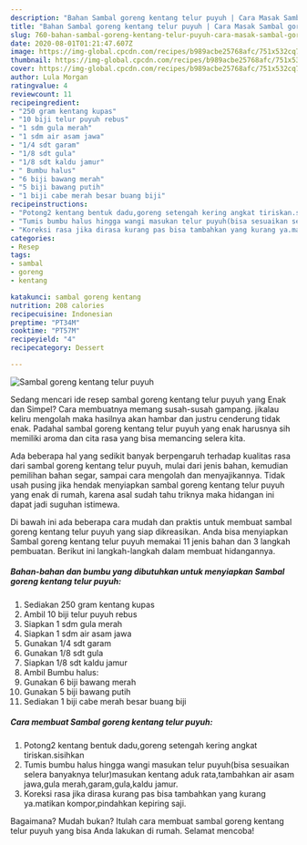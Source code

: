 ```yaml
---
description: "Bahan Sambal goreng kentang telur puyuh | Cara Masak Sambal goreng kentang telur puyuh Yang Paling Enak"
title: "Bahan Sambal goreng kentang telur puyuh | Cara Masak Sambal goreng kentang telur puyuh Yang Paling Enak"
slug: 760-bahan-sambal-goreng-kentang-telur-puyuh-cara-masak-sambal-goreng-kentang-telur-puyuh-yang-paling-enak
date: 2020-08-01T01:21:47.607Z
image: https://img-global.cpcdn.com/recipes/b989acbe25768afc/751x532cq70/sambal-goreng-kentang-telur-puyuh-foto-resep-utama.jpg
thumbnail: https://img-global.cpcdn.com/recipes/b989acbe25768afc/751x532cq70/sambal-goreng-kentang-telur-puyuh-foto-resep-utama.jpg
cover: https://img-global.cpcdn.com/recipes/b989acbe25768afc/751x532cq70/sambal-goreng-kentang-telur-puyuh-foto-resep-utama.jpg
author: Lula Morgan
ratingvalue: 4
reviewcount: 11
recipeingredient:
- "250 gram kentang kupas"
- "10 biji telur puyuh rebus"
- "1 sdm gula merah"
- "1 sdm air asam jawa"
- "1/4 sdt garam"
- "1/8 sdt gula"
- "1/8 sdt kaldu jamur"
- " Bumbu halus"
- "6 biji bawang merah"
- "5 biji bawang putih"
- "1 biji cabe merah besar buang biji"
recipeinstructions:
- "Potong2 kentang bentuk dadu,goreng setengah kering angkat tiriskan.sisihkan"
- "Tumis bumbu halus hingga wangi masukan telur puyuh(bisa sesuaikan selera banyaknya telur)masukan kentang aduk rata,tambahkan air asam jawa,gula merah,garam,gula,kaldu jamur."
- "Koreksi rasa jika dirasa kurang pas bisa tambahkan yang kurang ya.matikan kompor,pindahkan kepiring saji."
categories:
- Resep
tags:
- sambal
- goreng
- kentang

katakunci: sambal goreng kentang 
nutrition: 208 calories
recipecuisine: Indonesian
preptime: "PT34M"
cooktime: "PT57M"
recipeyield: "4"
recipecategory: Dessert

---
```



![Sambal goreng kentang telur puyuh](https://img-global.cpcdn.com/recipes/b989acbe25768afc/751x532cq70/sambal-goreng-kentang-telur-puyuh-foto-resep-utama.jpg)

Sedang mencari ide resep sambal goreng kentang telur puyuh yang Enak dan Simpel? Cara membuatnya memang susah-susah gampang. jikalau keliru mengolah maka hasilnya akan hambar dan justru cenderung tidak enak. Padahal sambal goreng kentang telur puyuh yang enak harusnya sih memiliki aroma dan cita rasa yang bisa memancing selera kita.

Ada beberapa hal yang sedikit banyak berpengaruh terhadap kualitas rasa dari sambal goreng kentang telur puyuh, mulai dari jenis bahan, kemudian pemilihan bahan segar, sampai cara mengolah dan menyajikannya. Tidak usah pusing jika hendak menyiapkan sambal goreng kentang telur puyuh yang enak di rumah, karena asal sudah tahu triknya maka hidangan ini dapat jadi suguhan istimewa.




Di bawah ini ada beberapa cara mudah dan praktis untuk membuat sambal goreng kentang telur puyuh yang siap dikreasikan. Anda bisa menyiapkan Sambal goreng kentang telur puyuh memakai 11 jenis bahan dan 3 langkah pembuatan. Berikut ini langkah-langkah dalam membuat hidangannya.

<!--inarticleads1-->

##### Bahan-bahan dan bumbu yang dibutuhkan untuk menyiapkan Sambal goreng kentang telur puyuh:

1. Sediakan 250 gram kentang kupas
1. Ambil 10 biji telur puyuh rebus
1. Siapkan 1 sdm gula merah
1. Siapkan 1 sdm air asam jawa
1. Gunakan 1/4 sdt garam
1. Gunakan 1/8 sdt gula
1. Siapkan 1/8 sdt kaldu jamur
1. Ambil  Bumbu halus:
1. Gunakan 6 biji bawang merah
1. Gunakan 5 biji bawang putih
1. Sediakan 1 biji cabe merah besar buang biji




<!--inarticleads2-->

##### Cara membuat Sambal goreng kentang telur puyuh:

1. Potong2 kentang bentuk dadu,goreng setengah kering angkat tiriskan.sisihkan
1. Tumis bumbu halus hingga wangi masukan telur puyuh(bisa sesuaikan selera banyaknya telur)masukan kentang aduk rata,tambahkan air asam jawa,gula merah,garam,gula,kaldu jamur.
1. Koreksi rasa jika dirasa kurang pas bisa tambahkan yang kurang ya.matikan kompor,pindahkan kepiring saji.




Bagaimana? Mudah bukan? Itulah cara membuat sambal goreng kentang telur puyuh yang bisa Anda lakukan di rumah. Selamat mencoba!
